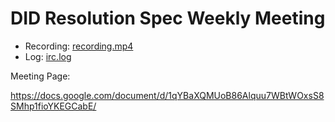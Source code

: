 # DID Resolution Spec Weekly Meeting

* Recording: [recording.mp4](recording.mp4)
* Log: [irc.log](irc.log)

Meeting Page:

https://docs.google.com/document/d/1qYBaXQMUoB86Alquu7WBtWOxsS8SMhp1fioYKEGCabE/

